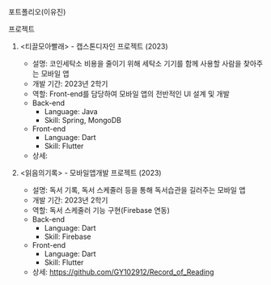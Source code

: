 포트폴리오(이유진)

프로젝트

1. <티끌모아빨래> - 캡스톤디자인 프로젝트 (2023)
   - 설명: 코인세탁소 비용을 줄이기 위해 세탁소 기기를 함께 사용할 사람을 찾아주는 모바일 앱
   - 개발 기간: 2023년 2학기
   - 역할: Front-end를 담당하여 모바일 앱의 전반적인 UI 설계 및 개발
   - Back-end
     - Language: Java
     - Skill: Spring, MongoDB
   - Front-end
     - Language: Dart
     - Skill: Flutter
   - 상세: 
   
3. <읽음의기록> - 모바일앱개발 프로젝트 (2023)
   - 설명: 독서 기록, 독서 스케줄러 등을 통해 독서습관을 길러주는 모바일 앱
   - 개발 기간: 2023년 2학기
   - 역할: 독서 스케줄러 기능 구현(Firebase 연동)
   - Back-end
     - Language: Dart
     - Skill: Firebase
   - Front-end
     - Language: Dart
     - Skill: Flutter
   - 상세: https://github.com/GY102912/Record_of_Reading
